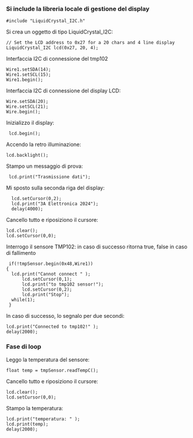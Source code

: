 ### Si include la libreria locale di gestione del display

	#include "LiquidCrystal_I2C.h"

Si crea un oggetto di tipo LiquidCrystal_I2C:

    // Set the LCD address to 0x27 for a 20 chars and 4 line display
    LiquidCrystal_I2C lcd(0x27, 20, 4);

 Interfaccia I2C di connessione del tmp102
  	
    Wire1.setSDA(14);
    Wire1.setSCL(15);
    Wire1.begin();

Interfaccia I2C di connessione del display LCD: 

    Wire.setSDA(20);
    Wire.setSCL(21);
    Wire.begin();

Inizializzo il display:
 
     lcd.begin();

Accendo la retro illuminazione:
 
    lcd.backlight();
 
Stampo un messaggio di prova:
 
     lcd.print("Trasmissione dati");
     
Mi sposto sulla seconda riga del display:
  
      lcd.setCursor(0,2);
      lcd.print("3A Elettronica 2024");
      delay(4000);
      
Cancello tutto e riposiziono il cursore:

    lcd.clear();
    lcd.setCursor(0,0);

Interrogo il sensore TMP102: in caso di successo ritorna true, false in caso di fallimento

 	 if(!tmpSensor.begin(0x48,Wire1))
  	{ 
   	  lcd.print("Cannot connect " );
    	  lcd.setCursor(0,1);
     	  lcd.print("to tmp102 sensor!");
     	  lcd.setCursor(0,2);
     	  lcd.print("Stop");
   	  while(1);
 	 }

In caso di successo, lo segnalo per due secondi:

 	lcd.print("Connected to tmp102!" );
	delay(2000);
    
### Fase di loop

Leggo la temperatura del sensore:

    float temp = tmpSensor.readTempC();

Cancello tutto e riposiziono il cursore:

    lcd.clear();
    lcd.setCursor(0,0);
    
Stampo la temperatura:

    lcd.print("temperatura: " );
    lcd.print(temp);
    delay(2000);
    	

